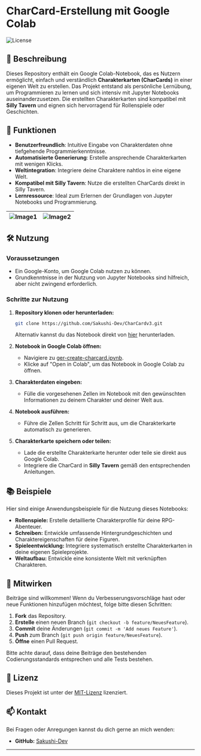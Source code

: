 # CharCard-Erstellung mit Google Colab

![License](https://img.shields.io/badge/license-MIT-blue.svg)

## 📖 Beschreibung

Dieses Repository enthält ein Google Colab-Notebook, das es Nutzern ermöglicht, einfach und verständlich **Charakterkarten (CharCards)** in einer eigenen Welt zu erstellen. Das Projekt entstand als persönliche Lernübung, um Programmieren zu lernen und sich intensiv mit Jupyter Notebooks auseinanderzusetzen. Die erstellten Charakterkarten sind kompatibel mit **Silly Tavern** und eignen sich hervorragend für Rollenspiele oder Geschichten.

## 🚀 Funktionen

- **Benutzerfreundlich**: Intuitive Eingabe von Charakterdaten ohne tiefgehende Programmierkenntnisse.
- **Automatisierte Generierung**: Erstelle ansprechende Charakterkarten mit wenigen Klicks.
- **Weltintegration**: Integriere deine Charaktere nahtlos in eine eigene Welt.
- **Kompatibel mit Silly Tavern**: Nutze die erstellten CharCards direkt in Silly Tavern.
- **Lernressource**: Ideal zum Erlernen der Grundlagen von Jupyter Notebooks und Programmierung.

|![Image1](https://github.com/Sakushi-Dev/CharCardv3/blob/main/charcard_0.png) |![Image2](https://github.com/Sakushi-Dev/CharCardv3/blob/main/charcard_1.png) |
|:---:|:---:|

## 🛠️ Nutzung

### Voraussetzungen

- Ein Google-Konto, um Google Colab nutzen zu können.
- Grundkenntnisse in der Nutzung von Jupyter Notebooks sind hilfreich, aber nicht zwingend erforderlich.

### Schritte zur Nutzung

1. **Repository klonen oder herunterladen:**

    ```bash
    git clone https://github.com/Sakushi-Dev/CharCardv3.git
    ```

    Alternativ kannst du das Notebook direkt von [hier](https://github.com/Sakushi-Dev/CharCardv3/blob/main/ger-create-charcard.ipynb) herunterladen.

2. **Notebook in Google Colab öffnen:**

    - Navigiere zu [ger-create-charcard.ipynb](https://github.com/Sakushi-Dev/CharCardv3/blob/main/ger-create-charcard.ipynb).
    - Klicke auf "Open in Colab", um das Notebook in Google Colab zu öffnen.

3. **Charakterdaten eingeben:**

    - Fülle die vorgesehenen Zellen im Notebook mit den gewünschten Informationen zu deinem Charakter und deiner Welt aus.

4. **Notebook ausführen:**

    - Führe die Zellen Schritt für Schritt aus, um die Charakterkarte automatisch zu generieren.

5. **Charakterkarte speichern oder teilen:**

    - Lade die erstellte Charakterkarte herunter oder teile sie direkt aus Google Colab.
    - Integriere die CharCard in **Silly Tavern** gemäß den entsprechenden Anleitungen.
  
## 📚 Beispiele

Hier sind einige Anwendungsbeispiele für die Nutzung dieses Notebooks:

- **Rollenspiele:** Erstelle detaillierte Charakterprofile für deine RPG-Abenteuer.
- **Schreiben:** Entwickle umfassende Hintergrundgeschichten und Charaktereigenschaften für deine Figuren.
- **Spieleentwicklung:** Integriere systematisch erstellte Charakterkarten in deine eigenen Spieleprojekte.
- **Weltaufbau:** Entwickle eine konsistente Welt mit verknüpften Charakteren.

## 🤝 Mitwirken

Beiträge sind willkommen! Wenn du Verbesserungsvorschläge hast oder neue Funktionen hinzufügen möchtest, folge bitte diesen Schritten:

1. **Fork** das Repository.
2. **Erstelle** einen neuen Branch (`git checkout -b feature/NeuesFeature`).
3. **Commit** deine Änderungen (`git commit -m 'Add neues Feature'`).
4. **Push** zum Branch (`git push origin feature/NeuesFeature`).
5. **Öffne** einen Pull Request.

Bitte achte darauf, dass deine Beiträge den bestehenden Codierungsstandards entsprechen und alle Tests bestehen.

## 📄 Lizenz

Dieses Projekt ist unter der [MIT-Lizenz](LICENSE) lizenziert.

## 📫 Kontakt

Bei Fragen oder Anregungen kannst du dich gerne an mich wenden:

- **GitHub:** [Sakushi-Dev](https://github.com/Sakushi-Dev)

---
